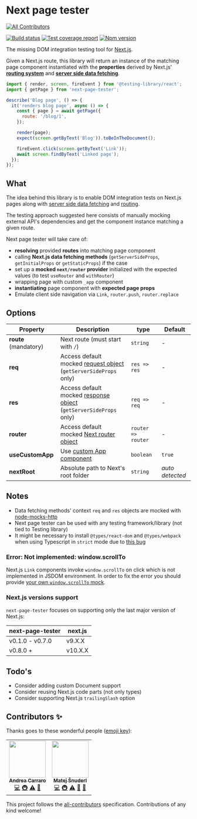 # Next page tester
<!-- ALL-CONTRIBUTORS-BADGE:START - Do not remove or modify this section -->
[![All Contributors](https://img.shields.io/badge/all_contributors-1-orange.svg?style=flat-square)](#contributors-)
<!-- ALL-CONTRIBUTORS-BADGE:END -->

[![Build status][ci-badge]][ci]
[![Test coverage report][coveralls-badge]][coveralls]
[![Npm version][npm-badge]][npm]

The missing DOM integration testing tool for [Next.js][next-github].

Given a Next.js route, this library will return an instance of the matching page component instantiated with the **properties** derived by Next.js' [**routing system**][next-docs-routing] and [**server side data fetching**][next-docs-data-fetching].

```js
import { render, screen, fireEvent } from '@testing-library/react';
import { getPage } from 'next-page-tester';

describe('Blog page', () => {
  it('renders blog page', async () => {
    const { page } = await getPage({
      route: '/blog/1',
    });

    render(page);
    expect(screen.getByText('Blog')).toBeInTheDocument();

    fireEvent.click(screen.getByText('Link'));
    await screen.findByText('Linked page');
  });
});
```

## What

The idea behind this library is to enable DOM integration tests on Next.js pages along with [server side data fetching][next-docs-data-fetching] and [routing][next-docs-routing].

The testing approach suggested here consists of manually mocking external API's dependencies and get the component instance matching a given route.

Next page tester will take care of:

- **resolving** provided **routes** into matching page component
- calling **Next.js data fetching methods** (`getServerSideProps`, `getInitialProps` or `getStaticProps`) if the case
- set up a **mocked `next/router` provider** initialized with the expected values (to test `useRouter` and `withRouter`)
- wrapping page with custom `_app` component
- **instantiating** page component with **expected page props**
- Emulate client side navigation via `Link`, `router.push`, `router.replace`

## Options

| Property              | Description                                                                      | type               | Default         |
| --------------------- | -------------------------------------------------------------------------------- | ------------------ | --------------- |
| **route** (mandatory) | Next route (must start with `/`)                                                 | `string`           | -               |
| **req**               | Access default mocked [request object][req-docs]<br>(`getServerSideProps` only)  | `res => res`       | -               |
| **res**               | Access default mocked [response object][res-docs]<br>(`getServerSideProps` only) | `req => req`       | -               |
| **router**            | Access default mocked [Next router object][next-docs-router]                     | `router => router` | -               |
| **useCustomApp**      | Use [custom App component][next-docs-custom-app]                                 | `boolean`          | `true`          |
| **nextRoot**          | Absolute path to Next's root folder                                              | `string`           | _auto detected_ |

## Notes

- Data fetching methods' context `req` and `res` objects are mocked with [node-mocks-http][node-mocks-http]
- Next page tester can be used with any testing framework/library (not tied to Testing library)
- It might be necessary to install `@types/react-dom` and `@types/webpack` when using Typescript in `strict` mode due to [this bug][next-gh-strict-bug]

### Error: Not implemented: window.scrollTo

Next.js `Link` components invoke `window.scrollTo` on click which is not implemented in JSDOM environment. In order to fix the error you should provide [your own `window.scrollTo` mock](https://qiita.com/akameco/items/0edfdae02507204b24c8).

### Next.js versions support

`next-page-tester` focuses on supporting only the last major version of Next.js:

| next-page-tester | next.js |
| ---------------- | ------- |
| v0.1.0 - v0.7.0  | v9.X.X  |
| v0.8.0 +         | v10.X.X |

## Todo's

- Consider adding custom Document support
- Consider reusing Next.js code parts (not only types)
- Consider supporting Next.js `trailingSlash` option

[ci]: https://travis-ci.com/toomuchdesign/next-page-tester
[ci-badge]: https://travis-ci.com/toomuchdesign/next-page-tester.svg?branch=master
[npm]: https://www.npmjs.com/package/next-page-tester
[npm-badge]: https://img.shields.io/npm/v/next-page-tester.svg
[coveralls-badge]: https://coveralls.io/repos/github/toomuchdesign/next-page-tester/badge.svg?branch=master
[coveralls]: https://coveralls.io/github/toomuchdesign/next-page-tester?branch=master
[next-github]: https://nextjs.org/
[req-docs]: https://nodejs.org/api/http.html#http_class_http_clientrequest
[res-docs]: https://nodejs.org/api/http.html#http_class_http_serverresponse
[node-mocks-http]: https://www.npmjs.com/package/node-mocks-http
[next-docs-routing]: https://nextjs.org/docs/routing/introduction
[next-docs-data-fetching]: https://nextjs.org/docs/basic-features/data-fetching
[next-docs-router]: https://nextjs.org/docs/api-reference/next/router
[next-docs-custom-app]: https://nextjs.org/docs/advanced-features/custom-app
[next-gh-strict-bug]: https://github.com/vercel/next.js/issues/16219

## Contributors ✨

Thanks goes to these wonderful people ([emoji key](https://allcontributors.org/docs/en/emoji-key)):

<!-- ALL-CONTRIBUTORS-LIST:START - Do not remove or modify this section -->
<!-- prettier-ignore-start -->
<!-- markdownlint-disable -->
<table>
  <tr>
    <td align="center"><a href="http://www.andreacarraro.it"><img src="https://avatars3.githubusercontent.com/u/4573549?v=4" width="100px;" alt=""/><br /><sub><b>Andrea Carraro</b></sub></a><br /><a href="https://github.com/toomuchdesign/next-page-tester/commits?author=toomuchdesign" title="Code">💻</a> <a href="#infra-toomuchdesign" title="Infrastructure (Hosting, Build-Tools, etc)">🚇</a> <a href="https://github.com/toomuchdesign/next-page-tester/commits?author=toomuchdesign" title="Tests">⚠️</a> <a href="#maintenance-toomuchdesign" title="Maintenance">🚧</a></td>
    <td align="center"><a href="https://www.matej.snuderl.si/"><img src="https://avatars3.githubusercontent.com/u/8524109?v=4" width="100px;" alt=""/><br /><sub><b>Matej Šnuderl</b></sub></a><br /><a href="https://github.com/toomuchdesign/next-page-tester/commits?author=Meemaw" title="Code">💻</a> <a href="#infra-Meemaw" title="Infrastructure (Hosting, Build-Tools, etc)">🚇</a> <a href="https://github.com/toomuchdesign/next-page-tester/commits?author=Meemaw" title="Tests">⚠️</a> <a href="https://github.com/toomuchdesign/next-page-tester/pulls?q=is%3Apr+reviewed-by%3AMeemaw" title="Reviewed Pull Requests">👀</a> <a href="#ideas-Meemaw" title="Ideas, Planning, & Feedback">🤔</a></td>
  </tr>
</table>

<!-- markdownlint-enable -->
<!-- prettier-ignore-end -->
<!-- ALL-CONTRIBUTORS-LIST:END -->

This project follows the [all-contributors](https://github.com/all-contributors/all-contributors) specification. Contributions of any kind welcome!
